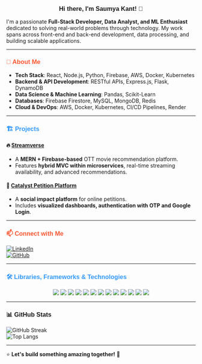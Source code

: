 ### <p align="center" style="font-family: 'Poppins', sans-serif;">Hi there, I'm Saumya Kant! 👋</p>

I'm a passionate **Full-Stack Developer, Data Analyst, and ML Enthusiast** dedicated to solving real-world problems through technology. My work spans across front-end and back-end development, data processing, and building scalable applications.

---

### <p style="font-family: 'Poppins', sans-serif; color: #FF5733;">🚀 About Me</p>
-  **Tech Stack**: React, Node.js, Python, Firebase, AWS, Docker, Kubernetes
-  **Backend & API Development**: RESTful APIs, Express.js, Flask, DynamoDB
-  **Data Science & Machine Learning**: Pandas, Scikit-Learn
-  **Databases**: Firebase Firestore, MySQL, MongoDB, Redis
-  **Cloud & DevOps**: AWS, Docker, Kubernetes, CI/CD Pipelines, Render

---

### <p style="font-family: 'Poppins', sans-serif; color: #3399FF;">🏗️ Projects</p>

#### 🔥 [Streamverse](https://github.com/saumyakant4421/streamverse)
- A **MERN + Firebase-based** OTT movie recommendation platform.
- Features **hybrid MVC within microservices**, real-time streaming availability, and advanced recommendations.

#### 📢 [Catalyst Petition Platform](https://github.com/saumyakant4421/Catalyst-v1)
- A **social impact platform** for online petitions.
- Includes **visualized dashboards, authentication with OTP and Google Login**.

---

### <p style="font-family: 'Poppins', sans-serif; color: #FF5733;">📫 Connect with Me</p>
[![LinkedIn](https://img.shields.io/badge/LinkedIn-Connect-%230077B5.svg?style=for-the-badge&logo=linkedin&logoColor=white)](https://www.linkedin.com/in/saumya-kant-167b99191/)  
[![GitHub](https://img.shields.io/badge/GitHub-Follow-%23181717.svg?style=for-the-badge&logo=github&logoColor=white)](https://github.com/saumyakant4421)

---

### <p style="font-family: 'Poppins', sans-serif; color: #3399FF;">🛠️ Libraries, Frameworks & Technologies</p>
<p align="center">
  <img src="https://img.shields.io/badge/React-%2361DAFB.svg?style=for-the-badge&logo=react&logoColor=black" />
  <img src="https://img.shields.io/badge/Node.js-%23339933.svg?style=for-the-badge&logo=node.js&logoColor=white" />
  <img src="https://img.shields.io/badge/Express.js-%23000000.svg?style=for-the-badge&logo=express&logoColor=white" />
  <img src="https://img.shields.io/badge/EJS-%238FBC8F.svg?style=for-the-badge&logo=javascript&logoColor=white" />
  <img src="https://img.shields.io/badge/MongoDB-%2347A248.svg?style=for-the-badge&logo=mongodb&logoColor=white" />
  <img src="https://img.shields.io/badge/Python-%233776AB.svg?style=for-the-badge&logo=python&logoColor=white" />
  <img src="https://img.shields.io/badge/Firebase-%23FFCA28.svg?style=for-the-badge&logo=firebase&logoColor=black" />
  <img src="https://img.shields.io/badge/AWS-%23232F3E.svg?style=for-the-badge&logo=amazon-aws&logoColor=white" />
  <img src="https://img.shields.io/badge/Docker-%232496ED.svg?style=for-the-badge&logo=docker&logoColor=white" />
  <img src="https://img.shields.io/badge/Kubernetes-%23326CE5.svg?style=for-the-badge&logo=kubernetes&logoColor=white" />
  <img src="https://img.shields.io/badge/Redis-%23DC382D.svg?style=for-the-badge&logo=redis&logoColor=white" />
  <img src="https://img.shields.io/badge/MySQL-%234479A1.svg?style=for-the-badge&logo=mysql&logoColor=white" />
  <img src="https://img.shields.io/badge/Render-%2346E3B7.svg?style=for-the-badge&logo=render&logoColor=white" />
</p>

---

### <p style="font-family: 'Poppins', sans-serif;">📊 GitHub Stats</p>
![GitHub Streak](https://github-readme-streak-stats.herokuapp.com/?user=saumyakant4421&theme=radical)  
![Top Langs](https://github-readme-stats.vercel.app/api/top-langs/?username=saumyakant4421&layout=compact&theme=radical)  

---

⭐ **Let's build something amazing together!** 🚀  
